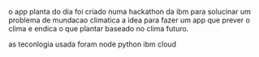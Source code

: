 o app planta do dia foi criado numa hackathon da ibm para solucinar um problema de mundacao climatica
a idea para fazer um app que prever o clima e endica o que plantar baseado no clima futuro.

as teconlogia usada foram
node
python
ibm cloud
